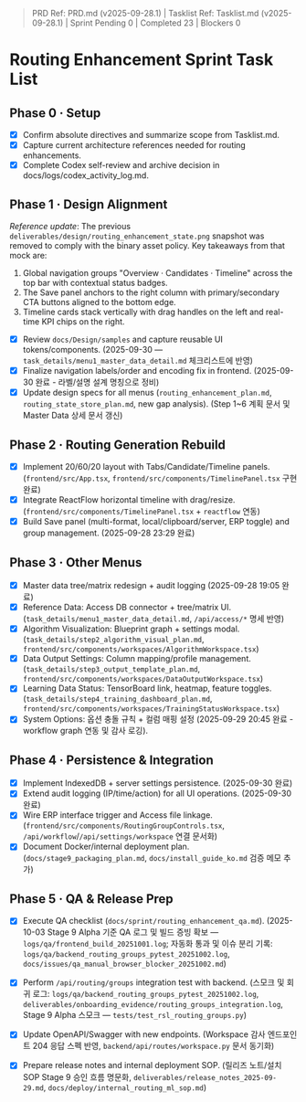 ﻿> PRD Ref: PRD.md (v2025-09-28.1) | Tasklist Ref: Tasklist.md (v2025-09-28.1) | Sprint Pending 0 | Completed 23 | Blockers 0

# Routing Enhancement Sprint Task List

## Phase 0 · Setup
- [x] Confirm absolute directives and summarize scope from Tasklist.md.
- [x] Capture current architecture references needed for routing enhancements.
- [x] Complete Codex self-review and archive decision in docs/logs/codex_activity_log.md.

## Phase 1 · Design Alignment
_Reference update_: The previous `deliverables/design/routing_enhancement_state.png` snapshot was removed to comply with the binary asset policy. Key takeaways from that mock are:
1. Global navigation groups "Overview · Candidates · Timeline" across the top bar with contextual status badges.
2. The Save panel anchors to the right column with primary/secondary CTA buttons aligned to the bottom edge.
3. Timeline cards stack vertically with drag handles on the left and real-time KPI chips on the right.
- [x] Review `docs/Design/samples` and capture reusable UI tokens/components. (2025-09-30 — `task_details/menu1_master_data_detail.md` 체크리스트에 반영)
- [x] Finalize navigation labels/order and encoding fix in frontend. (2025-09-30 완료 - 라벨/설명 설계 명칭으로 정비)
- [x] Update design specs for all menus (`routing_enhancement_plan.md`, `routing_state_store_plan.md`, new gap analysis). (Step 1~6 계획 문서 및 Master Data 상세 문서 갱신)

## Phase 2 · Routing Generation Rebuild
- [x] Implement 20/60/20 layout with Tabs/Candidate/Timeline panels. (`frontend/src/App.tsx`, `frontend/src/components/TimelinePanel.tsx` 구현 완료)
- [x] Integrate ReactFlow horizontal timeline with drag/resize. (`frontend/src/components/TimelinePanel.tsx` + `reactflow` 연동)
- [x] Build Save panel (multi-format, local/clipboard/server, ERP toggle) and group management. (2025-09-28 23:29 완료)

## Phase 3 · Other Menus
- [x] Master data tree/matrix redesign + audit logging (2025-09-28 19:05 완료)
- [x] Reference Data: Access DB connector + tree/matrix UI. (`task_details/menu1_master_data_detail.md`, `/api/access/*` 명세 반영)
- [x] Algorithm Visualization: Blueprint graph + settings modal. (`task_details/step2_algorithm_visual_plan.md`, `frontend/src/components/workspaces/AlgorithmWorkspace.tsx`)
- [x] Data Output Settings: Column mapping/profile management. (`task_details/step3_output_template_plan.md`, `frontend/src/components/workspaces/DataOutputWorkspace.tsx`)
- [x] Learning Data Status: TensorBoard link, heatmap, feature toggles. (`task_details/step4_training_dashboard_plan.md`, `frontend/src/components/workspaces/TrainingStatusWorkspace.tsx`)
- [x] System Options: 옵션 충돌 규칙 + 컬럼 매핑 설정 (2025-09-29 20:45 완료 - workflow graph 연동 및 감사 로깅).

## Phase 4 · Persistence & Integration
- [x] Implement IndexedDB + server settings persistence. (2025-09-30 완료)
- [x] Extend audit logging (IP/time/action) for all UI operations. (2025-09-30 완료)
- [x] Wire ERP interface trigger and Access file linkage. (`frontend/src/components/RoutingGroupControls.tsx`, `/api/workflow`/`/api/settings/workspace` 연결 문서화)
- [x] Document Docker/internal deployment plan. (`docs/stage9_packaging_plan.md`, `docs/install_guide_ko.md` 검증 메모 추가)

## Phase 5 · QA & Release Prep
- [x] Execute QA checklist (`docs/sprint/routing_enhancement_qa.md`). (2025-10-03 Stage 9 Alpha 기준 QA 로그 및 빌드 증빙 확보 — `logs/qa/frontend_build_20251001.log`; 자동화 통과 및 이슈 분리 기록: `logs/qa/backend_routing_groups_pytest_20251002.log`, `docs/issues/qa_manual_browser_blocker_20251002.md`)
- [x] Perform `/api/routing/groups` integration test with backend. (스모크 및 회귀 로그: `logs/qa/backend_routing_groups_pytest_20251002.log`, `deliverables/onboarding_evidence/routing_groups_integration.log`, Stage 9 Alpha 스모크 — `tests/test_rsl_routing_groups.py`)
- [x] Update OpenAPI/Swagger with new endpoints. (Workspace 감사 엔드포인트 204 응답 스펙 반영, `backend/api/routes/workspace.py` 문서 동기화)
- [x] Prepare release notes and internal deployment SOP. (릴리즈 노트/설치 SOP Stage 9 승인 흐름 명문화, `deliverables/release_notes_2025-09-29.md`, `docs/deploy/internal_routing_ml_sop.md`)

